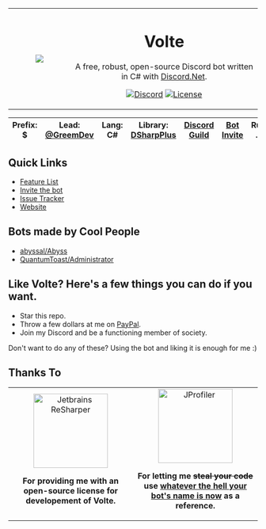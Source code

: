 <table>
    <tr>
        <td align="center" width="25%">
            <img src="https://i.greemdev.net/volte_default.png"></img>
        </td>
        <td align="center" width="75%">
            
# Volte

A free, robust, open-source Discord bot written in C# with [Discord.Net](https://github.com/discord-net/Discord.Net).

[![Discord](https://img.shields.io/discord/405806471578648588.svg?color=7000FB&label=discord&style=for-the-badge)](https://discord.gg/H8bcFr2)
[![License](https://img.shields.io/github/license/GreemDev/Volte.svg?color=7000FB&style=for-the-badge)](https://github.com/GreemDev/Volte/blob/rewrite/LICENSE)
        </td>
    </tr>
</table>

|**Prefix**: $|**Lead:** [@GreemDev](https://github.com/GreemDev)|**Lang:** C#|**Library:** [DSharpPlus](https://github.com/DSharpPlus/DSharpPlus)|[Discord Guild](https://discord.gg/H8bcFr2)|[Bot Invite](https://greemdev.net/invite)|**Runtime**: .NET 5
|---|---|---|---|---|---|---|

## Quick Links 
 - [Feature List](https://github.com/Ultz/Volte/wiki/Features)
 - [Invite the bot](https://greemdev.net/Invite)
 - [Issue Tracker](https://github.com/Ultz/Volte/issues)
 - [Website](https://greemdev.net/Volte)

## Bots made by Cool People

 * [abyssal/Abyss](https://github.com/abyssal/Abyss) 
 * [QuantumToast/Administrator](https://gitlab.com/QuantumToast/Administrator)

## Like Volte? Here's a few things you can do if you want.

 * Star this repo.
 * Throw a few dollars at me on [PayPal](https://paypal.me/greemdev).
 * Join my Discord and be a functioning member of society.

Don't want to do any of these? Using the bot and liking it is enough for me :)
 

## Thanks To
<table>
    <tr>
        <td align="center" width="50%">
            <a href="https://www.jetbrains.com/resharper/"><img src="https://d3nmt5vlzunoa1.cloudfront.net/dotnet/files/2017/06/logo.png" alt="Jetbrains ReSharper" width="150px"></img></a>
            <p><strong>For providing me with an open-source license for developement of Volte.</strong></p>            
        </td>
        <td align="center" width="50%">
            <a href="https://github.com/abyssal"><img src="https://img.greemdev.net/cpaXCdXden/74743c3b2052a828788a5bd4aeb0fa1e.png" alt="JProfiler" width="150px"></img></a>
            <p><strong>For letting me <strike>steal your code</strike> use <a href="https://github.com/abyssal/abyss">whatever the hell your bot's name is now</a> as a reference.</strong></p>
        </td>
    </tr>
</table>

